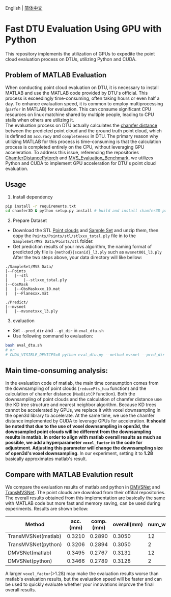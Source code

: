 English | [简体中文](README_zh.md)
# Fast DTU Evaluation Using GPU with Python

This repository implements the utilization of GPUs to expedite the point cloud evaluation process on DTUs, utilizing Python and CUDA.  

## Problem of MATLAB Evaluation
When conducting point cloud evaluation on DTU, it is necessary to install MATLAB and use the MATLAB code provided by DTU's official. This process is exceedingly time-consuming, often taking hours or even half a day. To enhance evaluation speed, it is common to employ multiprocessing (`parfor` in MATLAB) for evaluation. This can consume significant CPU resources on linux matchine shared by multiple people, leading to CPU stalls when others are utilizing it.  
The evaluation process on DTU actually calculates the [chamfer distance](https://www.youtube.com/watch?v=P4IyrsWicfs) between the predicted point cloud and the ground truth point cloud, which is defined as `accuracy` and `completeness` in DTU. The primary reason why utilizing MATLAB for this process is time-consuming is that the calculation process is completed entirely on the CPU, without leveraging GPU acceleration. To address this issue, referencing the repositories [ChamferDistancePytorch](https://github.com/ThibaultGROUEIX/ChamferDistancePytorch) and [MVS_Evaluation_Benchmark](https://github.com/ToughStoneX/MVS_Evaluation_Benchmark), we utilizes Python and CUDA to implement GPU acceleration for DTU's point cloud evaluation.



## Usage
1. Install dependency 
```bash
pip install -r requirements.txt
cd chamfer3D & python setup.py install # build and install chamfer3D package
```
2. Prepare Dataset
- Download the STL [Point clouds](http://roboimagedata2.compute.dtu.dk/data/MVS/Points.zip) and [Sample Set](http://roboimagedata2.compute.dtu.dk/data/MVS/SampleSet.zip) and unzip them, then copy the `Points/Points/stl/stlxxx_total.ply` file in to the `SampleSet/MVS Data/Points/stl` folder.
- Get prediction results of your mvs algorithm, the naming format of predicted ply file is `{method}{scanid}_l3.ply` such as `mvsnet001_l3.ply`
After the two steps above, your data directory will like bellow:
```
./SampleSet/MVS Data/
|--Points
|   |--stl
|       |--stlxxx_total.ply
|--ObsMask
|   |--ObsMaskxxx_10.mat
|   |--Planexxx.mat

./Predict/
|--mvsnet
|   |--mvsnetxxx_l3.ply
```

3. evaluation
- Set `--pred_dir` and `--gt_dir` in `eval_dtu.sh`
- Use following command to evaluation:
```bash
bash eval_dtu.sh
# or 
# CUDA_VISIBLE_DEVICES=0 python eval_dtu.py --method mvsnet --pred_dir "./Preidct/mvsnet/" --gt_dir "./SampleSet/MVS Data" --save --num_workers 1
```

## Main time-consuming analysis:
In the evaluation code of matlab, the main time consumption comes from the downsampling of point clouds (`reducePts_haa` function) and the calculation of chamfer distance (`MaxDistCP` function). Both the downsampling of point clouds and the calculation of chamfer distance use the KD tree structure and nearest neighbor algorithm. Because KD trees cannot be accelerated by GPUs, we replace it with voxel downsampling in the open3d library to accelerate. At the same time, we use the chamfer distance implemented by CUDA to leverage GPUs for acceleration. **It should be noted that due to the use of voxel downsampling in open3d, the downsampled point clouds will be different from the downsampling results in matlab. In order to align with matlab overall results as much as possible, we add a hyperparameter `voxel_factor` in the code for adjustment. Adjusting this parameter will change the downsampling size of open3d's voxel downsampling**. In our experiment, setting it to **1.28** basically approximates matlab's result.


## Compare with MATLAB Evalution result
We compare the evaluation results of matlab and python in [DMVSNet](https://github.com/DIVE128/DMVSNet) and [TransMVSNet](https://github.com/megvii-research/TransMVSNet). The point clouds are download from their offitial repositories. The overall results obtained from this implementation are basically the same with MATLAB code but more fast and memory saving, can be used during experiments. Results are shown bellow:

|Method|acc.(mm)|comp.(mm)|overall(mm)|num_workers|time|CPU%|
|------|--------|---------|-----------|---- |---- |----|
|TransMVSNet(matlab)|0.3210|0.2890|0.3050|12|1h17m|1200%|
|TransMVSNet(python)|0.3206|0.2894|0.3050|2|45m|100%|
|DMVSNet(matlab)|0.3495|0.2767|0.3131|12|1h17m|1200%|
|DMVSNet(python)|0.3466|0.2789|0.3128|2|46m  |100%|

A larger `voxel_factor`(>1.28) may make the evaluation results worse than matlab's evaluation results, but the evaluation speed will be faster and can be used to quickly evaluate whether your innovations improve the final overall results.